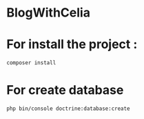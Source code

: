 # BlogWithCelia

# For install the project : 
    composer install

# For create database
    php bin/console doctrine:database:create
